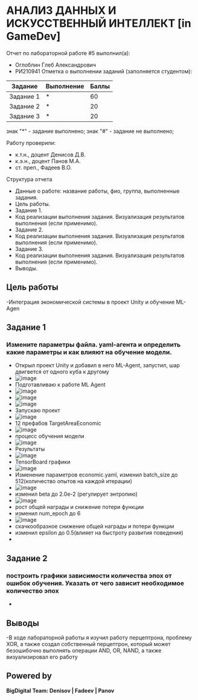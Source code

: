 # АНАЛИЗ ДАННЫХ И ИСКУССТВЕННЫЙ ИНТЕЛЛЕКТ [in GameDev]
Отчет по лабораторной работе #5 выполнил(а):
- Оглоблин Глеб Александрович
- РИ210941
Отметка о выполнении заданий (заполняется студентом):

| Задание | Выполнение | Баллы |
| ------ | ------ | ------ |
| Задание 1 | * | 60 |
| Задание 2 | * | 20 |
| Задание 3 | * | 20 |

знак "*" - задание выполнено; знак "#" - задание не выполнено;

Работу проверили:
- к.т.н., доцент Денисов Д.В.
- к.э.н., доцент Панов М.А.
- ст. преп., Фадеев В.О.

Структура отчета

- Данные о работе: название работы, фио, группа, выполненные задания.
- Цель работы.
- Задание 1.
- Код реализации выполнения задания. Визуализация результатов выполнения (если применимо).
- Задание 2.
- Код реализации выполнения задания. Визуализация результатов выполнения (если применимо).
- Задание 3.
- Код реализации выполнения задания. Визуализация результатов выполнения (если применимо).
- Выводы.

## Цель работы
-Интеграция экономической системы в проект Unity и обучение ML-Agen

## Задание 1
### Измените параметры файла. yaml-агента и определить какие параметры и как влияют на обучение модели.
- Открыл проект Unity и добавил в него ML-Agent, запустил, шар двигвется от одного куба к другому
- ![image](https://user-images.githubusercontent.com/79518116/205056534-3e8f02c1-9e22-4976-99bf-0ef5cda3d67d.png)
- Подготавливаю к работе ML Agent
- ![image](https://user-images.githubusercontent.com/79518116/205057347-50fddd35-ba21-4d5c-b880-3adfdbe4f4f9.png)
- ![image](https://user-images.githubusercontent.com/79518116/205057912-18250b13-b386-4188-b1c9-a3b669a01d38.png)
- ![image](https://user-images.githubusercontent.com/79518116/205059757-90bf559d-b88f-4cd2-b78a-3e085125d551.png)
- Запускаю проект
- ![image](https://user-images.githubusercontent.com/79518116/205059983-2d5c500b-0f96-4322-b59a-b06c199afac4.png)
- 12 префабов TargetAreaEconomic
- ![image](https://user-images.githubusercontent.com/79518116/205060332-e48eb80d-e784-4720-a2b9-7df78c8bc75d.png)
- процесс обучения модели
- ![image](https://user-images.githubusercontent.com/79518116/205060455-336ea969-4c3e-4e6f-a897-7472e5822660.png)
- Результаты 
- ![image](https://user-images.githubusercontent.com/79518116/205061165-b57c575f-ed29-4676-8bd9-f36807818cf9.png)
- TensorBoard графики
- ![image](https://user-images.githubusercontent.com/79518116/205084576-15578abc-d563-47cb-a815-cb79bf3d69bd.png)
- Изменение параметров economic.yaml, изменил batch_size до 512(количество опытов на каждой итерации)
- ![image](https://user-images.githubusercontent.com/79518116/205090448-c394aed4-7f37-47ab-a580-27fa5fbc13fa.png)
- изменил beta до 2.0e-2 (регулирует энтропию)
- ![image](https://user-images.githubusercontent.com/79518116/205117077-9a638923-f7ab-45b1-9d6d-54da6f0b500c.png)
- рост общей награды и снижение потери функции
- изменил num_epoch до 6
- ![image](https://user-images.githubusercontent.com/79518116/205119981-23759058-060a-4816-a98c-04709bcf22b7.png)
- скачкообразное снижение общей награды и потери функции
- изменил epsilon до 0.5(влияет на быстроту развития поведения)
- 

## Задание 2 
### построить графики зависимости количества эпох от ошибок обучения. Указать от чего зависит необходимое количество эпох
-

## Выводы
-В ходе лабораторной работы я изучил работу перцептрона, проблему XOR, а также создал собственный перцептрон, который может безошибочно выполнять операции AND, OR, NAND, а также визуализировал его работу
## Powered by

**BigDigital Team: Denisov | Fadeev | Panov**

